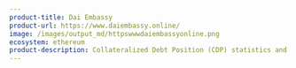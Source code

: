 ```yaml
---
product-title: Dai Embassy
product-url: https://www.daiembassy.online/
image: /images/output_md/httpswwwdaiembassyonline.png
ecosystem: ethereum
product-description: Collateralized Debt Position (CDP) statistics and management tools for the MakerDAO platform.
---
```

